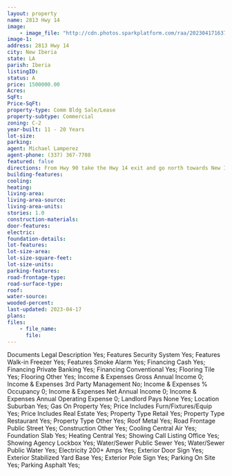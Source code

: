 ```yaml
---
layout: property
name: 2813 Hwy 14  
image:
    - image_file: "http://cdn.photos.sparkplatform.com/raa/20230417163719177828000000.jpg"
image-1:
address: 2813 Hwy 14 
city: New Iberia
state: LA
parish: Iberia
listingID: 
status: A
price: 1500000.00
Acres: 
SqFt: 
Price-SqFt: 
property-type: Comm Bldg Sale/Lease
property-subtype: Commercial
zoning: C-2
year-built: 11 - 20 Years
lot-size: 
parking: 
agent: Michael Lamperez
agent-phone: (337) 367-7708
featured: false
directions: From Hwy 90 take the Hwy 14 exit and go north towards New Iberia.  Subject property will be on the right approximately 1/4 mile.
building-features: 
cooling: 
heating: 
living-area: 
living-area-source: 
living-area-units: 
stories: 1.0
construction-materials: 
door-features: 
electric: 
foundation-details: 
lot-features: 
lot-size-area: 
lot-size-square-feet: 
lot-size-units: 
parking-features: 
road-frontage-type: 
road-surface-type: 
roof: 
water-source: 
wooded-percent: 
last-updated: 2023-04-17
plans: 
files:
    - file_name:
      file:
---
```

Documents	Legal Description	Yes;
Features	Security System	Yes;
Features	Walk-in Freezer	Yes;
Features	Smoke Alarm	Yes;
Financing	Cash	Yes;
Financing	Private Banking	Yes;
Financing	Conventional	Yes;
Flooring	Tile	Yes;
Flooring	Other	Yes;
Income & Expenses	Gross Annual Income	0;
Income & Expenses	3rd Party Management	No;
Income & Expenses	% Occupancy	0;
Income & Expenses	Net Annual Income	0;
Income & Expenses	Annual Operating Expense	0;
Landlord Pays	None	Yes;
Location	Suburban	Yes;
Gas	On Property	Yes;
Price Includes	Furn/Fixtures/Equip	Yes;
Price Includes	Real Estate	Yes;
Property Type	Retail	Yes;
Property Type	Restaurant	Yes;
Property Type	Other	Yes;
Roof	Metal	Yes;
Road Frontage	Public Street	Yes;
Construction	Other	Yes;
Cooling	Central Air	Yes;
Foundation	Slab	Yes;
Heating	Central	Yes;
Showing	Call Listing Office	Yes;
Showing	Agency Lockbox	Yes;
Water/Sewer	Public Sewer	Yes;
Water/Sewer	Public Water	Yes;
Electricity	200+ Amps	Yes;
Exterior	Door Sign	Yes;
Exterior	Stabilized Yard Base	Yes;
Exterior	Pole Sign	Yes;
Parking	On Site	Yes;
Parking	Asphalt	Yes;

